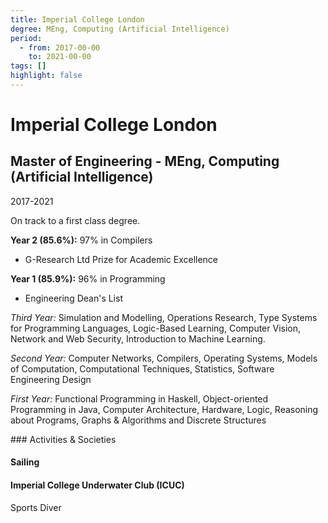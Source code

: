 ```yaml
---
title: Imperial College London
degree: MEng, Computing (Artificial Intelligence)
period:
  - from: 2017-00-00
    to: 2021-00-00
tags: []
highlight: false
---
```


# Imperial College London

## Master of Engineering - MEng, Computing (Artificial Intelligence)

2017-2021

On track to a first class degree.

**Year 2 (85.6%):** 97% in Compilers

- G-Research Ltd Prize for Academic Excellence

**Year 1 (85.9%):** 96% in Programming

- Engineering Dean's List

_Third Year:_
Simulation and Modelling, Operations Research, Type Systems for Programming Languages, Logic-Based Learning, Computer Vision, Network and Web Security, Introduction to Machine Learning.

_Second Year:_ Computer Networks, Compilers, Operating Systems, Models of Computation, Computational Techniques, Statistics, Software Engineering Design

_First Year:_ Functional Programming in Haskell, Object-oriented Programming in Java, Computer Architecture, Hardware, Logic, Reasoning about Programs, Graphs & Algorithms and Discrete Structures

### Activities & Societies

#### Sailing

#### Imperial College Underwater Club (ICUC)

Sports Diver
